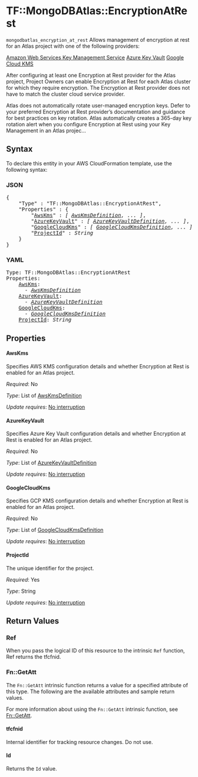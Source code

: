 # TF::MongoDBAtlas::EncryptionAtRest

`mongodbatlas_encryption_at_rest` Allows management of encryption at rest for an Atlas project with one of the following providers:

[Amazon Web Services Key Management Service](https://docs.atlas.mongodb.com/security-aws-kms/#security-aws-kms)
[Azure Key Vault](https://docs.atlas.mongodb.com/security-azure-kms/#security-azure-kms)
[Google Cloud KMS](https://docs.atlas.mongodb.com/security-gcp-kms/#security-gcp-kms)

After configuring at least one Encryption at Rest provider for the Atlas project, Project Owners can enable Encryption at Rest for each Atlas cluster for which they require encryption. The Encryption at Rest provider does not have to match the cluster cloud service provider.

Atlas does not automatically rotate user-managed encryption keys. Defer to your preferred Encryption at Rest provider’s documentation and guidance for best practices on key rotation. Atlas automatically creates a 365-day key rotation alert when you configure Encryption at Rest using your Key Management in an Atlas projec...

## Syntax

To declare this entity in your AWS CloudFormation template, use the following syntax:

### JSON

<pre>
{
    "Type" : "TF::MongoDBAtlas::EncryptionAtRest",
    "Properties" : {
        "<a href="#awskms" title="AwsKms">AwsKms</a>" : <i>[ <a href="awskmsdefinition.md">AwsKmsDefinition</a>, ... ]</i>,
        "<a href="#azurekeyvault" title="AzureKeyVault">AzureKeyVault</a>" : <i>[ <a href="azurekeyvaultdefinition.md">AzureKeyVaultDefinition</a>, ... ]</i>,
        "<a href="#googlecloudkms" title="GoogleCloudKms">GoogleCloudKms</a>" : <i>[ <a href="googlecloudkmsdefinition.md">GoogleCloudKmsDefinition</a>, ... ]</i>,
        "<a href="#projectid" title="ProjectId">ProjectId</a>" : <i>String</i>
    }
}
</pre>

### YAML

<pre>
Type: TF::MongoDBAtlas::EncryptionAtRest
Properties:
    <a href="#awskms" title="AwsKms">AwsKms</a>: <i>
      - <a href="awskmsdefinition.md">AwsKmsDefinition</a></i>
    <a href="#azurekeyvault" title="AzureKeyVault">AzureKeyVault</a>: <i>
      - <a href="azurekeyvaultdefinition.md">AzureKeyVaultDefinition</a></i>
    <a href="#googlecloudkms" title="GoogleCloudKms">GoogleCloudKms</a>: <i>
      - <a href="googlecloudkmsdefinition.md">GoogleCloudKmsDefinition</a></i>
    <a href="#projectid" title="ProjectId">ProjectId</a>: <i>String</i>
</pre>

## Properties

#### AwsKms

Specifies AWS KMS configuration details and whether Encryption at Rest is enabled for an Atlas project.

_Required_: No

_Type_: List of <a href="awskmsdefinition.md">AwsKmsDefinition</a>

_Update requires_: [No interruption](https://docs.aws.amazon.com/AWSCloudFormation/latest/UserGuide/using-cfn-updating-stacks-update-behaviors.html#update-no-interrupt)

#### AzureKeyVault

Specifies Azure Key Vault configuration details and whether Encryption at Rest is enabled for an Atlas project.

_Required_: No

_Type_: List of <a href="azurekeyvaultdefinition.md">AzureKeyVaultDefinition</a>

_Update requires_: [No interruption](https://docs.aws.amazon.com/AWSCloudFormation/latest/UserGuide/using-cfn-updating-stacks-update-behaviors.html#update-no-interrupt)

#### GoogleCloudKms

Specifies GCP KMS configuration details and whether Encryption at Rest is enabled for an Atlas project.

_Required_: No

_Type_: List of <a href="googlecloudkmsdefinition.md">GoogleCloudKmsDefinition</a>

_Update requires_: [No interruption](https://docs.aws.amazon.com/AWSCloudFormation/latest/UserGuide/using-cfn-updating-stacks-update-behaviors.html#update-no-interrupt)

#### ProjectId

The unique identifier for the project.

_Required_: Yes

_Type_: String

_Update requires_: [No interruption](https://docs.aws.amazon.com/AWSCloudFormation/latest/UserGuide/using-cfn-updating-stacks-update-behaviors.html#update-no-interrupt)

## Return Values

### Ref

When you pass the logical ID of this resource to the intrinsic `Ref` function, Ref returns the tfcfnid.

### Fn::GetAtt

The `Fn::GetAtt` intrinsic function returns a value for a specified attribute of this type. The following are the available attributes and sample return values.

For more information about using the `Fn::GetAtt` intrinsic function, see [Fn::GetAtt](https://docs.aws.amazon.com/AWSCloudFormation/latest/UserGuide/intrinsic-function-reference-getatt.html).

#### tfcfnid

Internal identifier for tracking resource changes. Do not use.

#### Id

Returns the <code>Id</code> value.

